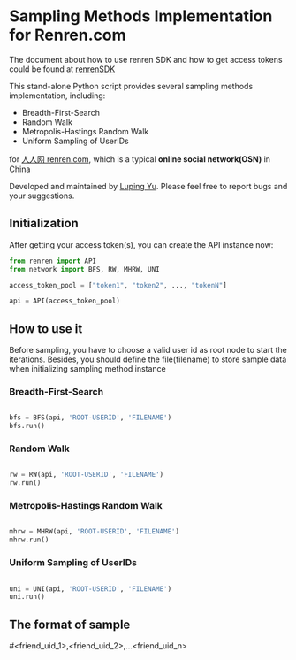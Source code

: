 # Sampling Methods Implementation for Renren.com

The document about how to use renren SDK and how to get access tokens could be found at [renrenSDK](https://github.com/lazydingding/renrenSDK)

This stand-alone Python script provides several sampling methods implementation, including:

* Breadth-First-Search
* Random Walk
* Metropolis-Hastings Random Walk
* Uniform Sampling of UserIDs

for [人人网 renren.com](http://www.renren.com), which is a typical **online social network(OSN)** in China

Developed and maintained by [Luping Yu](https://github.com/lazydingding). Please feel free to report bugs and your suggestions.

## Initialization

After getting your access token(s), you can create the API instance now:

```python
from renren import API
from network import BFS, RW, MHRW, UNI

access_token_pool = ["token1", "token2", ..., "tokenN"]

api = API(access_token_pool)
```

## How to use it

Before sampling, you have to choose a valid user id as root node to start the iterations.
Besides, you should define the file(filename) to store sample data when initializing sampling method instance

### Breadth-First-Search
```python

bfs = BFS(api, 'ROOT-USERID', 'FILENAME')
bfs.run()
```
### Random Walk
```python

rw = RW(api, 'ROOT-USERID', 'FILENAME')
rw.run()
```
### Metropolis-Hastings Random Walk
```python

mhrw = MHRW(api, 'ROOT-USERID', 'FILENAME')
mhrw.run()
```
### Uniform Sampling of UserIDs
```python

uni = UNI(api, 'ROOT-USERID', 'FILENAME')
uni.run()
```
## The format of sample
<uid>#<friend_uid_1>,<friend_uid_2>,...<friend_uid_n>
